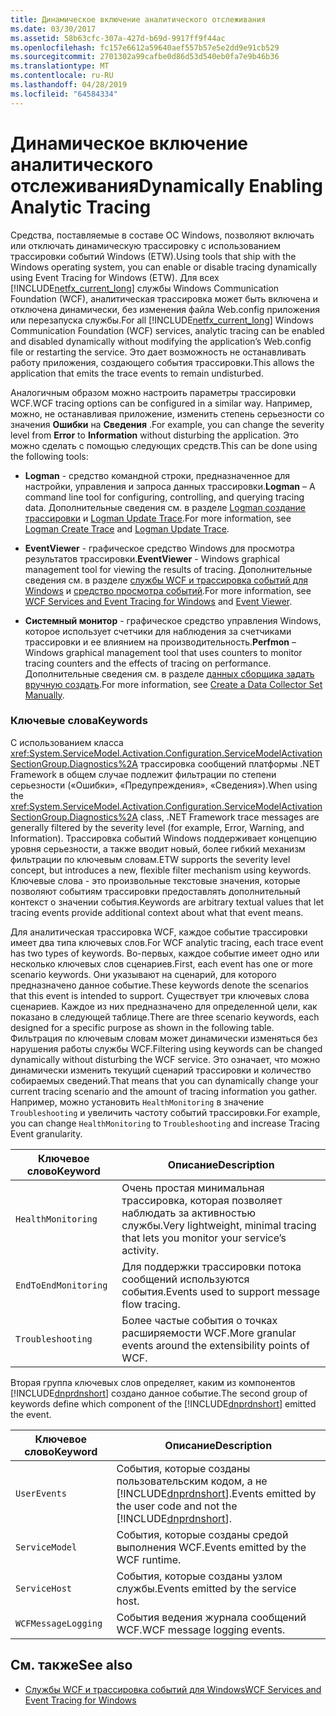 ```yaml
---
title: Динамическое включение аналитического отслеживания
ms.date: 03/30/2017
ms.assetid: 58b63cfc-307a-427d-b69d-9917ff9f44ac
ms.openlocfilehash: fc157e6612a59640aef557b57e5e2dd9e91cb529
ms.sourcegitcommit: 2701302a99cafbe0d86d53d540eb0fa7e9b46b36
ms.translationtype: MT
ms.contentlocale: ru-RU
ms.lasthandoff: 04/28/2019
ms.locfileid: "64584334"
---
```

# <a name="dynamically-enabling-analytic-tracing"></a><span data-ttu-id="25c01-102">Динамическое включение аналитического отслеживания</span><span class="sxs-lookup"><span data-stu-id="25c01-102">Dynamically Enabling Analytic Tracing</span></span>
<span data-ttu-id="25c01-103">Средства, поставляемые в составе ОС Windows, позволяют включать или отключать динамическую трассировку с использованием трассировки событий Windows (ETW).</span><span class="sxs-lookup"><span data-stu-id="25c01-103">Using tools that ship with the Windows operating system, you can enable or disable tracing dynamically using Event Tracing for Windows (ETW).</span></span> <span data-ttu-id="25c01-104">Для всех [!INCLUDE[netfx_current_long](../../../../../includes/netfx-current-long-md.md)] службы Windows Communication Foundation (WCF), аналитическая трассировка может быть включена и отключена динамически, без изменения файла Web.config приложения или перезапуска службы.</span><span class="sxs-lookup"><span data-stu-id="25c01-104">For all [!INCLUDE[netfx_current_long](../../../../../includes/netfx-current-long-md.md)] Windows Communication Foundation (WCF) services, analytic tracing can be enabled and disabled dynamically without modifying the application’s Web.config file or restarting the service.</span></span> <span data-ttu-id="25c01-105">Это дает возможность не останавливать работу приложения, создающего события трассировки.</span><span class="sxs-lookup"><span data-stu-id="25c01-105">This allows the application that emits the trace events to remain undisturbed.</span></span>  
  
 <span data-ttu-id="25c01-106">Аналогичным образом можно настроить параметры трассировки WCF.</span><span class="sxs-lookup"><span data-stu-id="25c01-106">WCF tracing options can be configured in a similar way.</span></span> <span data-ttu-id="25c01-107">Например, можно, не останавливая приложение, изменить степень серьезности со значения **Ошибки** на **Сведения** .</span><span class="sxs-lookup"><span data-stu-id="25c01-107">For example, you can change the severity level from **Error** to **Information** without disturbing the application.</span></span> <span data-ttu-id="25c01-108">Это можно сделать с помощью следующих средств.</span><span class="sxs-lookup"><span data-stu-id="25c01-108">This can be done using the following tools:</span></span>  
  
- <span data-ttu-id="25c01-109">**Logman** - средство командной строки, предназначенное для настройки, управления и запроса данных трассировки.</span><span class="sxs-lookup"><span data-stu-id="25c01-109">**Logman** – A command line tool for configuring, controlling, and querying tracing data.</span></span> <span data-ttu-id="25c01-110">Дополнительные сведения см. в разделе [Logman создание трассировки](https://go.microsoft.com/fwlink/?LinkId=165426) и [Logman Update Trace](https://go.microsoft.com/fwlink/?LinkId=165427).</span><span class="sxs-lookup"><span data-stu-id="25c01-110">For more information, see [Logman Create Trace](https://go.microsoft.com/fwlink/?LinkId=165426) and [Logman Update Trace](https://go.microsoft.com/fwlink/?LinkId=165427).</span></span>  
  
- <span data-ttu-id="25c01-111">**EventViewer** - графическое средство Windows для просмотра результатов трассировки.</span><span class="sxs-lookup"><span data-stu-id="25c01-111">**EventViewer** - Windows graphical management tool for viewing the results of tracing.</span></span> <span data-ttu-id="25c01-112">Дополнительные сведения см. в разделе [службы WCF и трассировка событий для Windows](../../../../../docs/framework/wcf/samples/wcf-services-and-event-tracing-for-windows.md) и [средство просмотра событий](https://go.microsoft.com/fwlink/?LinkId=165428).</span><span class="sxs-lookup"><span data-stu-id="25c01-112">For more information, see [WCF Services and Event Tracing for Windows](../../../../../docs/framework/wcf/samples/wcf-services-and-event-tracing-for-windows.md) and [Event Viewer](https://go.microsoft.com/fwlink/?LinkId=165428).</span></span>  
  
- <span data-ttu-id="25c01-113">**Системный монитор** - графическое средство управления Windows, которое использует счетчики для наблюдения за счетчиками трассировки и ее влиянием на производительность.</span><span class="sxs-lookup"><span data-stu-id="25c01-113">**Perfmon** – Windows graphical management tool that uses counters to monitor tracing counters and the effects of tracing on performance.</span></span> <span data-ttu-id="25c01-114">Дополнительные сведения см. в разделе [данных сборщика задать вручную создать](https://go.microsoft.com/fwlink/?LinkId=165429).</span><span class="sxs-lookup"><span data-stu-id="25c01-114">For more information, see [Create a Data Collector Set Manually](https://go.microsoft.com/fwlink/?LinkId=165429).</span></span>  
  
### <a name="keywords"></a><span data-ttu-id="25c01-115">Ключевые слова</span><span class="sxs-lookup"><span data-stu-id="25c01-115">Keywords</span></span>  
 <span data-ttu-id="25c01-116">С использованием класса <xref:System.ServiceModel.Activation.Configuration.ServiceModelActivationSectionGroup.Diagnostics%2A> трассировка сообщений платформы .NET Framework в общем случае подлежит фильтрации по степени серьезности («Ошибки», «Предупреждения», «Сведения»).</span><span class="sxs-lookup"><span data-stu-id="25c01-116">When using the <xref:System.ServiceModel.Activation.Configuration.ServiceModelActivationSectionGroup.Diagnostics%2A> class, .NET Framework trace messages are generally filtered by the severity level (for example, Error, Warning, and Information).</span></span> <span data-ttu-id="25c01-117">Трассировка событий Windows поддерживает концепцию уровня серьезности, а также вводит новый, более гибкий механизм фильтрации по ключевым словам.</span><span class="sxs-lookup"><span data-stu-id="25c01-117">ETW supports the severity level concept, but introduces a new, flexible filter mechanism using keywords.</span></span> <span data-ttu-id="25c01-118">Ключевые слова - это произвольные текстовые значения, которые позволяют событиям трассировки предоставлять дополнительный контекст о значении события.</span><span class="sxs-lookup"><span data-stu-id="25c01-118">Keywords are arbitrary textual values that let tracing events provide additional context about what that event means.</span></span>  
  
 <span data-ttu-id="25c01-119">Для аналитическая трассировка WCF, каждое событие трассировки имеет два типа ключевых слов.</span><span class="sxs-lookup"><span data-stu-id="25c01-119">For WCF analytic tracing, each trace event has two types of keywords.</span></span> <span data-ttu-id="25c01-120">Во-первых, каждое событие имеет одно или несколько ключевых слов сценариев.</span><span class="sxs-lookup"><span data-stu-id="25c01-120">First, each event has one or more scenario keywords.</span></span> <span data-ttu-id="25c01-121">Они указывают на сценарий, для которого предназначено данное событие.</span><span class="sxs-lookup"><span data-stu-id="25c01-121">These keywords denote the scenarios that this event is intended to support.</span></span> <span data-ttu-id="25c01-122">Существует три ключевых слова сценариев. Каждое из них предназначено для определенной цели, как показано в следующей таблице.</span><span class="sxs-lookup"><span data-stu-id="25c01-122">There are three scenario keywords, each designed for a specific purpose as shown in the following table.</span></span> <span data-ttu-id="25c01-123">Фильтрация по ключевым словам может динамически изменяться без нарушения работы службы WCF.</span><span class="sxs-lookup"><span data-stu-id="25c01-123">Filtering using keywords can be changed dynamically without disturbing the WCF service.</span></span> <span data-ttu-id="25c01-124">Это означает, что можно динамически изменить текущий сценарий трассировки и количество собираемых сведений.</span><span class="sxs-lookup"><span data-stu-id="25c01-124">That means that you can dynamically change your current tracing scenario and the amount of tracing information you gather.</span></span> <span data-ttu-id="25c01-125">Например, можно установить `HealthMonitoring` в значение `Troubleshooting` и увеличить частоту событий трассировки.</span><span class="sxs-lookup"><span data-stu-id="25c01-125">For example, you can change `HealthMonitoring` to `Troubleshooting` and increase Tracing Event granularity.</span></span>  
  
|<span data-ttu-id="25c01-126">Ключевое слово</span><span class="sxs-lookup"><span data-stu-id="25c01-126">Keyword</span></span>|<span data-ttu-id="25c01-127">Описание</span><span class="sxs-lookup"><span data-stu-id="25c01-127">Description</span></span>|  
|-------------|-----------------|  
|`HealthMonitoring`|<span data-ttu-id="25c01-128">Очень простая минимальная трассировка, которая позволяет наблюдать за активностью службы.</span><span class="sxs-lookup"><span data-stu-id="25c01-128">Very lightweight, minimal tracing that lets you monitor your service’s activity.</span></span>|  
|`EndToEndMonitoring`|<span data-ttu-id="25c01-129">Для поддержки трассировки потока сообщений используются события.</span><span class="sxs-lookup"><span data-stu-id="25c01-129">Events used to support message flow tracing.</span></span>|  
|`Troubleshooting`|<span data-ttu-id="25c01-130">Более частые события о точках расширяемости WCF.</span><span class="sxs-lookup"><span data-stu-id="25c01-130">More granular events around the extensibility points of WCF.</span></span>|  
  
 <span data-ttu-id="25c01-131">Вторая группа ключевых слов определяет, каким из компонентов [!INCLUDE[dnprdnshort](../../../../../includes/dnprdnshort-md.md)] создано данное событие.</span><span class="sxs-lookup"><span data-stu-id="25c01-131">The second group of keywords define which component of the [!INCLUDE[dnprdnshort](../../../../../includes/dnprdnshort-md.md)] emitted the event.</span></span>  
  
|<span data-ttu-id="25c01-132">Ключевое слово</span><span class="sxs-lookup"><span data-stu-id="25c01-132">Keyword</span></span>|<span data-ttu-id="25c01-133">Описание</span><span class="sxs-lookup"><span data-stu-id="25c01-133">Description</span></span>|  
|-------------|-----------------|  
|`UserEvents`|<span data-ttu-id="25c01-134">События, которые созданы пользовательским кодом, а не [!INCLUDE[dnprdnshort](../../../../../includes/dnprdnshort-md.md)].</span><span class="sxs-lookup"><span data-stu-id="25c01-134">Events emitted by the user code and not the [!INCLUDE[dnprdnshort](../../../../../includes/dnprdnshort-md.md)].</span></span>|  
|`ServiceModel`|<span data-ttu-id="25c01-135">События, которые созданы средой выполнения WCF.</span><span class="sxs-lookup"><span data-stu-id="25c01-135">Events emitted by the WCF runtime.</span></span>|  
|`ServiceHost`|<span data-ttu-id="25c01-136">События, которые созданы узлом службы.</span><span class="sxs-lookup"><span data-stu-id="25c01-136">Events emitted by the service host.</span></span>|  
|`WCFMessageLogging`|<span data-ttu-id="25c01-137">События ведения журнала сообщений WCF.</span><span class="sxs-lookup"><span data-stu-id="25c01-137">WCF message logging events.</span></span>|  
  
## <a name="see-also"></a><span data-ttu-id="25c01-138">См. также</span><span class="sxs-lookup"><span data-stu-id="25c01-138">See also</span></span>

- [<span data-ttu-id="25c01-139">Службы WCF и трассировка событий для Windows</span><span class="sxs-lookup"><span data-stu-id="25c01-139">WCF Services and Event Tracing for Windows</span></span>](../../../../../docs/framework/wcf/samples/wcf-services-and-event-tracing-for-windows.md)
